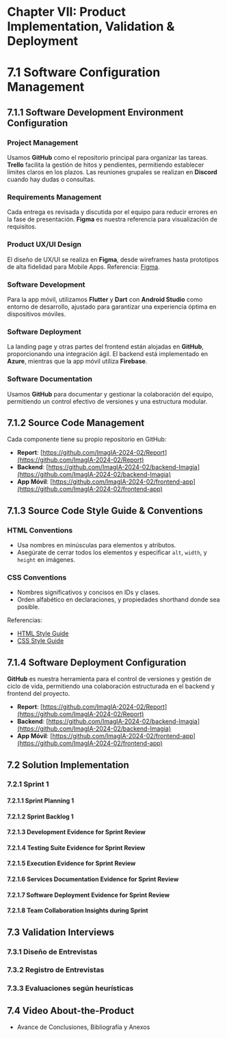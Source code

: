# Chapter VII: Product Implementation, Validation & Deployment

# 7.1 Software Configuration Management

## 7.1.1 Software Development Environment Configuration

### Project Management
Usamos **GitHub** como el repositorio principal para organizar las tareas. **Trello** facilita la gestión de hitos y pendientes, permitiendo establecer límites claros en los plazos. Las reuniones grupales se realizan en **Discord** cuando hay dudas o consultas.

### Requirements Management
Cada entrega es revisada y discutida por el equipo para reducir errores en la fase de presentación. **Figma** es nuestra referencia para visualización de requisitos.

### Product UX/UI Design
El diseño de UX/UI se realiza en **Figma**, desde wireframes hasta prototipos de alta fidelidad para Mobile Apps. Referencia: [Figma](https://www.figma.com/).

### Software Development
Para la app móvil, utilizamos **Flutter** y **Dart** con **Android Studio** como entorno de desarrollo, ajustado para garantizar una experiencia óptima en dispositivos móviles.

### Software Deployment
La landing page y otras partes del frontend están alojadas en **GitHub**, proporcionando una integración ágil. El backend está implementado en **Azure**, mientras que la app móvil utiliza **Firebase**.

### Software Documentation
Usamos **GitHub** para documentar y gestionar la colaboración del equipo, permitiendo un control efectivo de versiones y una estructura modular.

## 7.1.2 Source Code Management
Cada componente tiene su propio repositorio en GitHub:
- **Report**: [https://github.com/ImagIA-2024-02/Report](https://github.com/ImagIA-2024-02/Report)
- **Backend**: [https://github.com/ImagIA-2024-02/backend-Imagia](https://github.com/ImagIA-2024-02/backend-Imagia)
- **App Móvil**: [https://github.com/ImagIA-2024-02/frontend-app](https://github.com/ImagIA-2024-02/frontend-app)

## 7.1.3 Source Code Style Guide & Conventions

### HTML Conventions
- Usa nombres en minúsculas para elementos y atributos.
- Asegúrate de cerrar todos los elementos y especificar `alt`, `width`, y `height` en imágenes.

### CSS Conventions
- Nombres significativos y concisos en IDs y clases.
- Orden alfabético en declaraciones, y propiedades shorthand donde sea posible.

Referencias:
- [HTML Style Guide](https://www.w3schools.com/html/html5_syntax.asp)
- [CSS Style Guide](https://google.github.io/styleguide/htmlcssguide.html#CSS)

## 7.1.4 Software Deployment Configuration
**GitHub** es nuestra herramienta para el control de versiones y gestión de ciclo de vida, permitiendo una colaboración estructurada en el backend y frontend del proyecto.

- **Report**: [https://github.com/ImagIA-2024-02/Report](https://github.com/ImagIA-2024-02/Report)
- **Backend**: [https://github.com/ImagIA-2024-02/backend-Imagia](https://github.com/ImagIA-2024-02/backend-Imagia)
- **App Móvil**: [https://github.com/ImagIA-2024-02/frontend-app](https://github.com/ImagIA-2024-02/frontend-app)


## 7.2 Solution Implementation

### 7.2.1 Sprint 1

#### 7.2.1.1 Sprint Planning 1
#### 7.2.1.2 Sprint Backlog 1
#### 7.2.1.3 Development Evidence for Sprint Review
#### 7.2.1.4 Testing Suite Evidence for Sprint Review
#### 7.2.1.5 Execution Evidence for Sprint Review
#### 7.2.1.6 Services Documentation Evidence for Sprint Review
#### 7.2.1.7 Software Deployment Evidence for Sprint Review
#### 7.2.1.8 Team Collaboration Insights during Sprint

## 7.3 Validation Interviews

### 7.3.1 Diseño de Entrevistas
### 7.3.2 Registro de Entrevistas
### 7.3.3 Evaluaciones según heurísticas

## 7.4 Video About-the-Product

- Avance de Conclusiones, Bibliografía y Anexos
